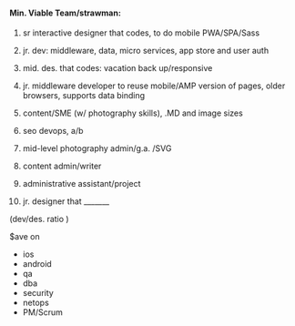 
#### Min. Viable Team/strawman:

1. sr interactive designer that codes, to do mobile PWA/SPA/Sass
2. jr. dev: middleware, data, micro services, app store and user auth

3. mid. des. that codes: vacation back up/responsive
4. jr. middleware developer to reuse mobile/AMP version of pages, older browsers, supports data binding
5. content/SME (w/ photography skills), .MD and image sizes
6. seo devops, a/b
7. mid-level photography admin/g.a. /SVG
8. content admin/writer
9. administrative assistant/project
10. jr. designer that  _______


(dev/des. ratio )

$ave on
- ios
- android 
- qa
- dba
- security
- netops
- PM/Scrum